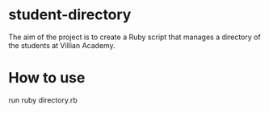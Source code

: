 # student-directory
The aim of the project is to create a Ruby script that manages a directory of the students at Villian Academy.

# How to use
run ruby directory.rb

